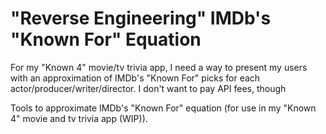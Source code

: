 # "Reverse Engineering" IMDb's "Known For" Equation

For my "Known 4" movie/tv trivia app, I need a way to present my users with an approximation of IMDb's "Known For" picks for each actor/producer/writer/director. I don't want to pay API fees, though 

Tools to approximate IMDb's "Known For" equation (for use in my "Known 4" movie and tv trivia app (WIP)).